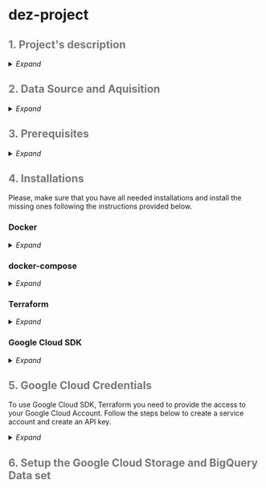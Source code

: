 # dez-project

<h2 style="color:#777;">1. Project's description</h2>
<details><summary><i>Expand</i></summary>

</details>


<h2 style="color:#777;">2. Data Source and Aquisition</h2>
<details><summary><i>Expand</i></summary>

</details>

<h2 style="color:#777;">3. Prerequisites</h2>
<details><summary><i>Expand</i></summary>
The project created on Ubuntu 20.04 with Python 3.11.
To reproduce this project you need to have a Google Cloud Account (additional cost may apply). 
You need to install Docker and Docker Compose.
</details>

<h2 style="color:#777;">4. Installations</h2>

Please, make sure that you have all needed installations and install the missing ones following the instructions provided below.

### Docker
<details><summary><i>Expand</i></summary>

```bash
sudo apt-get update
sudo apr-get install docker.io
```
</details>

### docker-compose
<details><summary><i>Expand</i></summary>

1. Check if you have `~/bin/` directory. If not, create on with the command 
`cd && mkdir bin`
2. Move to the `bin/` with the command `cd bin`.
3. Download the binary file from [Docker's GihHub repository](https://github.com/docker/compose/releases).
```bash
wget https://github.com/docker/compose/releases/download/v2.24.1/docker-compose-linux-x86_64
```
4. Rename the file to `docker-compose`
5. Make it executable `chmod +x docker-compose`
6. Open `.bashrc` file by running command `nano ~/.bashrc` and add the following line of code in the end of the file:
```bash
export PATH="${HOME}/bin:${PATH}"
``` 
7. Run `source ~/.bashrc`
8. Check if docker compose works:
    * `which docker-compose` should return the path to `~/bin/docker-compose`
    * `docker-compose --version` should return the version you installed.

</details>

### Terraform
<details><summary><i>Expand</i></summary>

1. Download a binary file from [Terraform site](https://developer.hashicorp.com/terraform/install)
2. Unzip it into the `~/bin` directory.
3. Check the terraform version by running a command `terraform --version`

</details>

### Google Cloud SDK
<details><summary><i>Expand</i></summary>

Please, follow the official installation guide from [Google Cloud](https://cloud.google.com/sdk/docs/install)

</details>




<h2 style="color:#777;">5. Google Cloud Credentials</h2>

To use Google Cloud SDK, Terraform you need to provide the access to your Google Cloud Account. Follow the steps below to create a service account and create an API key.

<details><summary><i>Expand</i></summary>

1. On GCP create a project.
2. Enable API's for your project:
    * [Identity and Access Management (IAM) API](https://console.cloud.google.com/apis/library/iam.googleapis.com)
    * [IAM Service Account Credentials API](https://console.cloud.google.com/apis/library/iamcredentials.googleapis.com)
    Compute Engine API
* Cloud Dataproc API
* BigQuery API
* Bigquery Storage API

3. Navigate to __IAM & Admin__ -> Service Accounts.
4. Create a new service account for the project. Make sure to add the following roles into it:
    * BigQuery Admin
    * Compute Admine
    * Storage Admin
    * Storage Object Admin

    ---
    * Artifact Registry Reader
    * Artifact Registry Writer
    * Cloud Run Developer
    * Cloud SQL Admin
    * Service Account Token Creator
    * Owner

    -
    Compute Engine API

5. Click on the name of the service account and move to keys. Create a `*.json` file with a key, download it, and rename as `apd311.json`. In the root dicrectory create a folder `.gc` and move the key file into that folder:
```bash
mkdir ~/.gc
mv apd311.json ~/.gc/apd311.json
```
Alternativaly, you can store it in your preffered location and replace the location to the file in the code.
6. To add the environment variable with your credentials run in the terminal:

```bash
export GOOGLE_APPLICATION_CREDENTIALS="~/.gc/apd311.json"
```
or,
```bash
export GOOGLE_APPLICATION_CREDENTIALS="<path/to/your/service-account-authkeys>.json"
```
If you don't want to manually add credentials path each session, you can add the code above into `~/.bashrc` file.
7. Authentificate Google SDK.
```bash
gcloud auth application-default login
```
</details>

<h2 style="color:#777;">6. Setup the Google Cloud Storage and BigQuery Data set </h2>







